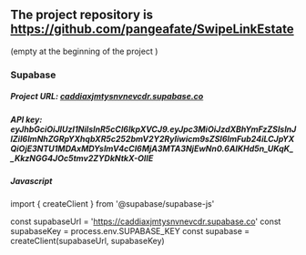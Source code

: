 ## The project repository is  https://github.com/pangeafate/SwipeLinkEstate

(empty at the beginning of the project )


### Supabase
##### Project URL: [caddiaxjmtysnvnevcdr.supabase.co](https://caddiaxjmtysnvnevcdr.supabase.co)
##### API key: eyJhbGciOiJIUzI1NiIsInR5cCI6IkpXVCJ9.eyJpc3MiOiJzdXBhYmFzZSIsInJlZiI6ImNhZGRpYXhqbXR5c252bmV2Y2RyIiwicm9sZSI6ImFub24iLCJpYXQiOjE3NTU1MDAxMDYsImV4cCI6MjA3MTA3NjEwNn0.6AlKHd5n_UKqK__KkzNGG4JOc5tmv2ZYDkNtkX-OIIE
##### Javascript

import { createClient } from '@supabase/supabase-js'

const supabaseUrl = 'https://caddiaxjmtysnvnevcdr.supabase.co'
const supabaseKey = process.env.SUPABASE_KEY
const supabase = createClient(supabaseUrl, supabaseKey)